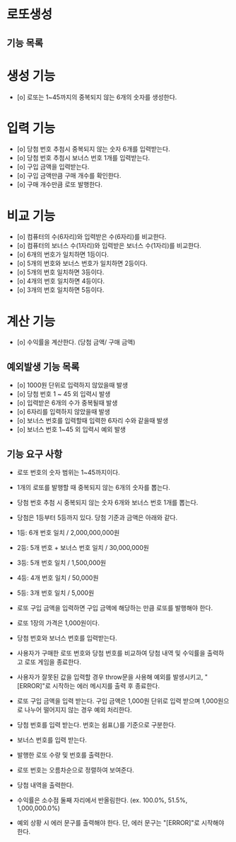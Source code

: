 # 로또생성

## 기능 목록

# 생성 기능

- [o] 로또는 1~45까지의 중복되지 않는 6개의 숫자를 생성한다.

# 입력 기능

- [o] 당첨 번호 추첨시 중복되지 않는 숫자 6개를 입력받는다.
- [o] 당첨 번호 추첨시 보너스 번호 1개를 입력받는다.
- [o] 구입 금액을 입력받는다.
- [o] 구입 금액만큼 구매 개수를 확인한다.
- [o] 구매 개수만큼 로또 발행한다.

# 비교 기능

- [o] 컴퓨터의 수(6자리)와 입력받은 수(6자리)를 비교한다.
- [o] 컴퓨터의 보너스 수(1자리)와 입력받은 보너스 수(1자리)를 비교한다.
- [o] 6개의 번호가 일치하면 1등이다.
- [o] 5개의 번호와 보너스 번호가 일치하면 2등이다.
- [o] 5개의 번호 일치하면 3등이다.
- [o] 4개의 번호 일치하면 4등이다.
- [o] 3개의 번호 일치하면 5등이다.

# 계산 기능

- [o] 수익률을 계산한다. (당첨 금액/ 구매 금액)

## 예외발생 기능 목록

- [o] 1000원 단위로 입력하지 않았을때 발생
- [o] 당첨 번호 1 ~ 45 외 입력시 발생
- [o] 입력받은 6개의 수가 중복될때 발생
- [o] 6자리를 입력하지 않았을때 발생
- [o] 보너스 번호를 입력할때 입력한 6자리 수와 같을때 발생
- [o] 보너스 번호 1~45 외 입력시 예외 발생

## 기능 요구 사항

- 로또 번호의 숫자 범위는 1~45까지이다.
- 1개의 로또를 발행할 때 중복되지 않는 6개의 숫자를 뽑는다.
- 당첨 번호 추첨 시 중복되지 않는 숫자 6개와 보너스 번호 1개를 뽑는다.
- 당첨은 1등부터 5등까지 있다. 당첨 기준과 금액은 아래와 같다.

- 1등: 6개 번호 일치 / 2,000,000,000원
- 2등: 5개 번호 + 보너스 번호 일치 / 30,000,000원
- 3등: 5개 번호 일치 / 1,500,000원
- 4등: 4개 번호 일치 / 50,000원
- 5등: 3개 번호 일치 / 5,000원

- 로또 구입 금액을 입력하면 구입 금액에 해당하는 만큼 로또를 발행해야 한다.
- 로또 1장의 가격은 1,000원이다.
- 당첨 번호와 보너스 번호를 입력받는다.
- 사용자가 구매한 로또 번호와 당첨 번호를 비교하여 당첨 내역 및 수익률을 출력하고 로또 게임을 종료한다.
- 사용자가 잘못된 값을 입력할 경우 throw문을 사용해 예외를 발생시키고, "[ERROR]"로 시작하는 에러 메시지를 출력 후 종료한다.
- 로또 구입 금액을 입력 받는다. 구입 금액은 1,000원 단위로 입력 받으며 1,000원으로 나누어 떨어지지 않는 경우 예외 처리한다.
- 당첨 번호를 입력 받는다. 번호는 쉼표(,)를 기준으로 구분한다.
- 보너스 번호를 입력 받는다.
- 발행한 로또 수량 및 번호를 출력한다.
- 로또 번호는 오름차순으로 정렬하여 보여준다.
- 당첨 내역을 출력한다.
- 수익률은 소수점 둘째 자리에서 반올림한다. (ex. 100.0%, 51.5%, 1,000,000.0%)
- 예외 상황 시 에러 문구를 출력해야 한다. 단, 에러 문구는 "[ERROR]"로 시작해야 한다.
